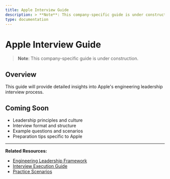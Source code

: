 ```yaml
---
title: Apple Interview Guide
description: > **Note**: This company-specific guide is under construction.
type: documentation
---
```


# Apple Interview Guide

> **Note**: This company-specific guide is under construction.

## Overview

This guide will provide detailed insights into Apple's engineering leadership interview process.

## Coming Soon

- Leadership principles and culture
- Interview format and structure
- Example questions and scenarios
- Preparation tips specific to Apple

---

**Related Resources:**
- [Engineering Leadership Framework](../../interview-prep/engineering-leadership/index.md)
- [Interview Execution Guide](../../interview-prep/engineering-leadership/level-4-interview-execution/index.md)
- [Practice Scenarios](../../interview-prep/engineering-leadership/practice-scenarios/index.md)

